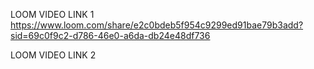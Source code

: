 LOOM VIDEO LINK 1
https://www.loom.com/share/e2c0bdeb5f954c9299ed91bae79b3add?sid=69c0f9c2-d786-46e0-a6da-db24e48df736

LOOM VIDEO LINK 2